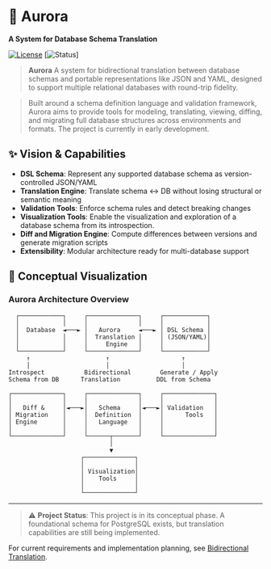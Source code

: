 # :dog: Aurora
**A System for Database Schema Translation**

[![License](https://img.shields.io/badge/license-Apache--2.0-blue)](LICENSE) [![Status](https://img.shields.io/badge/status-early--stage-orange)]

> **Aurora**
> A system for bidirectional translation between database schemas and portable representations like JSON and YAML, designed to support multiple relational databases with round-trip fidelity.

> Built around a schema definition language and validation framework, Aurora aims to provide tools for modeling, translating, viewing, diffing, and migrating full database structures across environments and formats. The project is currently in early development.

## ✨ Vision & Capabilities

- **DSL Schema**: Represent any supported database schema as version-controlled JSON/YAML
- **Translation Engine**: Translate schema ↔ DB without losing structural or semantic meaning
- **Validation Tools**: Enforce schema rules and detect breaking changes
- **Visualization Tools**: Enable the visualization and exploration of a database schema from its introspection.
- **Diff and Migration Engine**: Compute differences between versions and generate migration scripts
- **Extensibility**: Modular architecture ready for multi-database support



## 🧠 Conceptual Visualization


### Aurora Architecture Overview


```
  ┌────────────┐     ┌──────────────┐     ┌────────────┐
  │            │     │              │     │            │
  │  Database  ◄───► │   Aurora     ◄───► │ DSL Schema │
  │            │     │  Translation │     │ (JSON/YAML)│
  │            │     │     Engine   │     │            │
  └────────────┘     └──────────────┘     └────────────┘
     ↑                     ↑                    ↑
     │                     │                    │
Introspect           Bidirectional        Generate / Apply
Schema from DB      Translation          DDL from Schema

┌──────────────┐     ┌──────────────┐     ┌──────────────┐
│              │     │              │     │              │
│   Diff &     │◄───►│   Schema     │◄───►│ Validation   │
│ Migration    │     │  Definition  │     │      Tools   │
│ Engine       │     │   Language   │     │              │
│              │     │              │     │              │
└──────────────┘     └──────┬───────┘     └──────────────┘
                            │
                            ▼
                    ┌──────────────┐
                    │              │
                    │ Visualization│
                    │    Tools     │
                    │              │
                    └──────────────┘
```


___


> ⚠️ **Project Status**: This project is in its conceptual phase. A foundational schema for PostgreSQL exists, but translation capabilities are still being implemented.

For current requirements and implementation planning, see [Bidirectional Translation](./docs/BIDIRECTIONAL_TRANSLATION.md).

